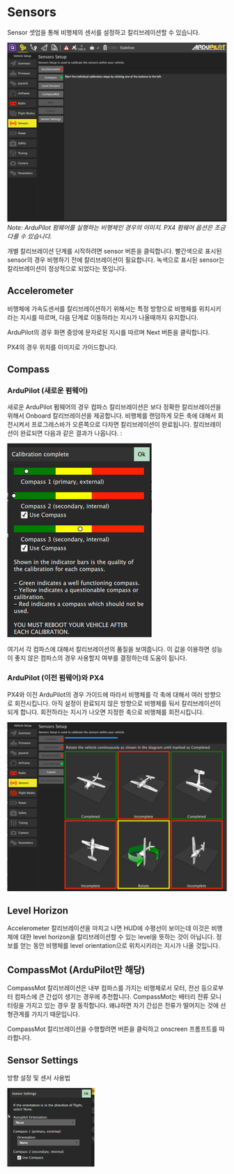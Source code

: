# Sensors
Sensor 셋업을 통해 비행체의 센서를 설정하고 칼리브레이션할 수 있습니다.

![](../../images/setup/Sensors.jpg)
*Note: ArduPilot 펌웨어를 실행하는 비행체인 경우의 이미지. PX4 펌웨어 옵션은 조금 다를 수 있습니다.*

개별 칼리브레이션 단계를 시작하려면 sensor 버튼을 클릭합니다. 빨간색으로 표시된 sensor의 경우 비행하기 전에 칼리브레이션이 필요합니다. 녹색으로 표시된 sensor는 칼리브레이션이 정상적으로 되었다는 뜻입니다.

## Accelerometer
비행체에 가속도센서를 칼리브레이션하기 위해서는 특정 방향으로 비행체를 위치시키라는 지시를 따르며, 다음 단계로 이동하라는 지시가 나올때까지 유지합니다.

ArduPilot의 경우 화면 중앙에 문자로된 지시를 따르며 Next 버튼을 클릭합니다.

PX4의 경우 위치를 이미지로 가이드합니다.

## Compass

### ArduPilot (새로운 펌웨어)
새로운 ArduPilot 펌웨어의 경우 컴파스 칼리브레이션은 보다 정확한 칼리브레이션을 위해서 Onboard 칼리브레이션을 제공합니다. 비행체를 랜덤하게 모든 축에 대해서 회전시켜서 프로그레스바가 오른쪽으로 다차면 칼리브레이션이 완료됩니다. 칼리브레이션이 완료되면 다음과 같은 결과가 나옵니다. :

![](../../images/setup/ArudPilolCompassCalOnboardResult.jpg)

여기서 각 컴파스에 대해서 칼리브레이션의 품질을 보여줍니다. 이 값을 이용하면 성능이 좋지 않은 컴파스의 경우 사용할지 여부를 결정하는데 도움이 됩니다.

### ArduPilot (이전 펌웨어)와 PX4

PX4와 이전 ArduPilot의 경우 가이드에 따라서 비행체를 각 축에 대해서 여러 방향으로 회전시킵니다. 아직 설정이 완료되지 않은 방향으로 비행체를 둬서 칼리브레이션이 되게 합니다. 회전하라는 지시가 나오면 지정한 축으로 비행체를 회전시킵니다.

![](../../images/setup/CompassImageCal.jpg)

## Level Horizon
Accelerometer 칼리브레이션을 마치고 나면 HUD에 수평선이 보이는데 이것은 비행체에 대한 level horizon을 칼리브레이션할 수 있는 level을 뜻하는 것이 아닙니다. 정보를 얻는 동안 비행체를 level orientation으로 위치시키라는 지시가 나올 것입니다.

## CompassMot (ArduPilot만 해당)
CompassMot 칼리브레이션은 내부 컴파스를 가지는 비행체로서 모터, 전선 등으로부터 컴파스에 큰 간섭이 생기는 경우에 추천합니다. CompassMot는 배터리 전류 모니터링을 가지고 있는 경우 잘 동작합니다. 왜냐하면 자기 간섭은 전류가 떨어지는 것에 선형관계를 가지기 때문입니다.

CompassMot 칼리브레이션을 수행할려면 버튼을 클릭하고 onscreen 프롬프트를 따라합니다.

## Sensor Settings
방향 설정 및 센서 사용법

<img src="../../images/setup/SensorSettings.jpg" style="width: 200px;"/>
